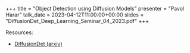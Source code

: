 +++
title = "Object Detection using Diffusion Models"
presenter = "Pavol Harar"
talk_date = 2023-04-12T11:00:00+00:00
slides = "DiffusionDet_Deep_Learning_Seminar_04_2023.pdf"
+++

Resources:
- [DiffusionDet (arxiv)](https://arxiv.org/abs/2211.09788)
